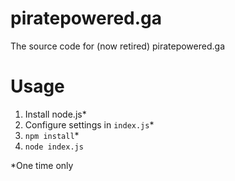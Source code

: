 # piratepowered.ga
The source code for (now retired) piratepowered.ga

# Usage
1. Install node.js*
2. Configure settings in `index.js`*
3. `npm install`*
4. `node index.js`

*One time only
